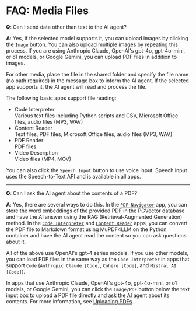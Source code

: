 # FAQ: Media Files

**Q**: Can I send data other than text to the AI agent?

**A**: Yes, if the selected model supports it, you can upload images by clicking the `Image` button. You can also upload multiple images by repeating this process. If you are using Anthropic Claude, OpenAI's gpt-4o, gpt-4o-mini, or o1 models, or Google Gemini, you can upload PDF files in addition to images.

For other media, place the file in the shared folder and specify the file name (no path required) in the message box to inform the AI agent. If the selected app supports it, the AI agent will read and process the file.

The following basic apps support file reading:

- Code Interpreter<br />Various text files including Python scripts and CSV, Microsoft Office files, audio files (MP3, WAV)
- Content Reader<br />Text files, PDF files, Microsoft Office files, audio files (MP3, WAV)
- PDF Reader<br />PDF files
- Video Description<br />Video files (MP4, MOV)

You can also click the `Speech Input` button to use voice input. Speech input uses the Speech-to-Text API and is available in all apps.

---

**Q**: Can I ask the AI agent about the contents of a PDF?

**A**: Yes, there are several ways to do this. In the [`PDF Navigator`](../basic-usage/basic-apps.md#pdf-navigator) app, you can store the word embeddings of the provided PDF in the PGVector database and have the AI answer using the RAG (Retrieval-Augmented Generation) method. In the [`Code Interpreter`](../basic-usage/basic-apps.md#code-interpreter) and [`Content Reader`](../basic-usage/basic-apps.md#content-reader) apps, you can convert the PDF file to Markdown format using MuPDF4LLM on the Python container and have the AI agent read the content so you can ask questions about it.

All of the above use OpenAI's gpt-4 series models. If you use other models, you can load PDF files in the same way as the `Code Interpreter` in apps that support `Code` (`Anthropic Claude [Code]`, `Cohere [Code]`, and `Mistral AI [Code]`).

In apps that use Anthropic Claude, OpenAI's gpt-4o, gpt-4o-mini, or o1 models, or Google Gemini, you can click the `Image/PDF` button below the text input box to upload a PDF file directly and ask the AI agent about its contents. For more information, see [Uploading PDFs](../basic-usage/message-input.md#uploading-pdfs).

